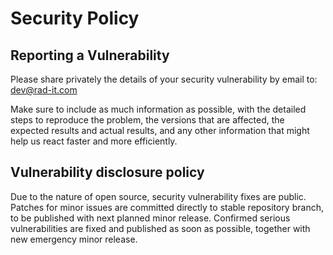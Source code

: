 # Security Policy

## Reporting a Vulnerability

Please share privately the details of your security vulnerability by email to: dev@rad-it.com

Make sure to include as much information as possible, with the detailed steps to reproduce the problem,
the versions that are affected, the expected results and actual results, and any other information that
might help us react faster and more efficiently.

## Vulnerability disclosure policy

Due to the nature of open source, security vulnerability fixes are public. Patches for minor issues are committed directly to stable repository branch, to be published with next planned minor release. Confirmed serious vulnerabilities are fixed and published as soon as possible, together with new emergency minor release.
